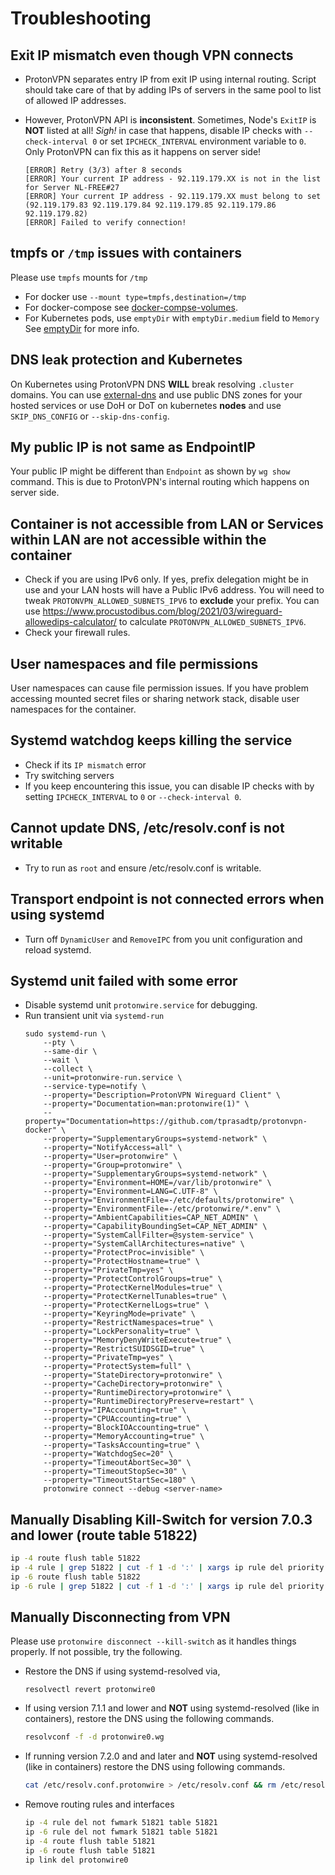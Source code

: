 # Troubleshooting

## Exit IP mismatch even though VPN connects

- ProtonVPN separates entry IP from exit IP using internal routing.
Script should take care of that by adding IPs of servers in the same pool to list of allowed IP addresses.

- However, ProtonVPN API is **inconsistent**. Sometimes, Node's `ExitIP` is **NOT** listed at all! _Sigh!_ in case that happens, disable IP checks with `--check-interval 0` or set `IPCHECK_INTERVAL` environment variable to `0`. Only ProtonVPN can fix this as it happens on server side!

    ```log
    [ERROR] Retry (3/3) after 8 seconds
    [ERROR] Your current IP address - 92.119.179.XX is not in the list for Server NL-FREE#27
    [ERROR] Your current IP address - 92.119.179.XX must belong to set (92.119.179.83 92.119.179.84 92.119.179.85 92.119.179.86 92.119.179.82)
    [ERROR] Failed to verify connection!
    ```

## tmpfs or `/tmp` issues with containers

Please use `tmpfs` mounts for `/tmp`

- For docker use `--mount type=tmpfs,destination=/tmp`
- For docker-compose see [docker-compse-volumes].
- For Kubernetes pods, use `emptyDir` with `emptyDir.medium` field to `Memory` See [emptyDir] for more info.

## DNS leak protection and Kubernetes

On Kubernetes using ProtonVPN DNS **WILL** break resolving `.cluster` domains. You can use [external-dns](https://github.com/kubernetes-sigs/external-dns) and use public DNS zones for your hosted services or use DoH or DoT on kubernetes **nodes** and use `SKIP_DNS_CONFIG` or `--skip-dns-config`.

## My public IP is not same as EndpointIP

Your public IP might be different than `Endpoint` as shown by `wg show` command. This is due to ProtonVPN's internal routing which happens on server side.

## Container is not accessible from LAN or Services within LAN are not accessible within the container

- Check if you are using IPv6 only. If yes, prefix delegation might be in use and your LAN hosts will have a Public IPv6 address. You will need to tweak `PROTONVPN_ALLOWED_SUBNETS_IPV6` to **exclude** your prefix. You can use https://www.procustodibus.com/blog/2021/03/wireguard-allowedips-calculator/
to calculate `PROTONVPN_ALLOWED_SUBNETS_IPV6`.
- Check your firewall rules.

## User namespaces and file permissions

User namespaces can cause file permission issues. If you have problem accessing mounted secret files or sharing network stack, disable user namespaces for the container.

## Systemd watchdog keeps killing the service

- Check if its `IP mismatch` error
- Try switching servers
- If you keep encountering this issue, you can disable IP checks with by setting `IPCHECK_INTERVAL` to `0` or `--check-interval 0`.

## Cannot update DNS, /etc/resolv.conf is not writable

- Try to run as `root` and ensure /etc/resolv.conf is writable.

## Transport endpoint is not connected errors when using systemd

- Turn off `DynamicUser` and `RemoveIPC` from you unit configuration and reload systemd.

## Systemd unit failed with some error

- Disable systemd unit `protonwire.service` for debugging.
- Run transient unit via `systemd-run`
    ```
    sudo systemd-run \
        --pty \
        --same-dir \
        --wait \
        --collect \
        --unit=protonwire-run.service \
        --service-type=notify \
        --property="Description=ProtonVPN Wireguard Client" \
        --property="Documentation=man:protonwire(1)" \
        --property="Documentation=https://github.com/tprasadtp/protonvpn-docker" \
        --property="SupplementaryGroups=systemd-network" \
        --property="NotifyAccess=all" \
        --property="User=protonwire" \
        --property="Group=protonwire" \
        --property="SupplementaryGroups=systemd-network" \
        --property="Environment=HOME=/var/lib/protonwire" \
        --property="Environment=LANG=C.UTF-8" \
        --property="EnvironmentFile=-/etc/defaults/protonwire" \
        --property="EnvironmentFile=-/etc/protonwire/*.env" \
        --property="AmbientCapabilities=CAP_NET_ADMIN" \
        --property="CapabilityBoundingSet=CAP_NET_ADMIN" \
        --property="SystemCallFilter=@system-service" \
        --property="SystemCallArchitectures=native" \
        --property="ProtectProc=invisible" \
        --property="ProtectHostname=true" \
        --property="PrivateTmp=yes" \
        --property="ProtectControlGroups=true" \
        --property="ProtectKernelModules=true" \
        --property="ProtectKernelTunables=true" \
        --property="ProtectKernelLogs=true" \
        --property="KeyringMode=private" \
        --property="RestrictNamespaces=true" \
        --property="LockPersonality=true" \
        --property="MemoryDenyWriteExecute=true" \
        --property="RestrictSUIDSGID=true" \
        --property="PrivateTmp=yes" \
        --property="ProtectSystem=full" \
        --property="StateDirectory=protonwire" \
        --property="CacheDirectory=protonwire" \
        --property="RuntimeDirectory=protonwire" \
        --property="RuntimeDirectoryPreserve=restart" \
        --property="IPAccounting=true" \
        --property="CPUAccounting=true" \
        --property="BlockIOAccounting=true" \
        --property="MemoryAccounting=true" \
        --property="TasksAccounting=true" \
        --property="WatchdogSec=20" \
        --property="TimeoutAbortSec=30" \
        --property="TimeoutStopSec=30" \
        --property="TimeoutStartSec=180" \
        protonwire connect --debug <server-name>
    ```

## Manually Disabling Kill-Switch for version 7.0.3 and lower (route table 51822)

```bash
ip -4 route flush table 51822
ip -4 rule | grep 51822 | cut -f 1 -d ':' | xargs ip rule del priority
ip -6 route flush table 51822
ip -6 rule | grep 51822 | cut -f 1 -d ':' | xargs ip rule del priority
```

## Manually Disconnecting from VPN

Please use `protonwire disconnect --kill-switch` as it handles things properly. If not possible, try the following.

- Restore the DNS if using systemd-resolved via,
    ```
    resolvectl revert protonwire0
    ```
- If using version 7.1.1 and lower and **NOT** using systemd-resolved (like in containers), restore the DNS using the following commands.
    ```bash
    resolvconf -f -d protonwire0.wg
    ```
- If running version 7.2.0 and and later and **NOT** using systemd-resolved (like in containers) restore the DNS using following commands.
    ```bash
    cat /etc/resolv.conf.protonwire > /etc/resolv.conf && rm /etc/resolv.conf.protonwire
    ```
- Remove routing rules and interfaces
    ```bash
    ip -4 rule del not fwmark 51821 table 51821
    ip -6 rule del not fwmark 51821 table 51821
    ip -4 route flush table 51821
    ip -6 route flush table 51821
    ip link del protonwire0
    ```

[emptyDir]: https://kubernetes.io/docs/concepts/storage/volumes/#emptydir
[docker-compse-volumes]: https://docs.docker.com/compose/compose-file/compose-file-v3/#long-syntax-3

